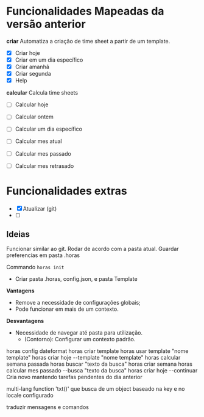 # Funcionalidades Mapeadas da versão anterior

**criar**
Automatiza a criação de time sheet a partir de um template.

- [x] Criar hoje
- [x] Criar em um dia específico
- [x] Criar amanhã
- [x] Criar segunda
- [x] Help

**calcular**
Calcula time sheets

- [ ] Calcular hoje
- [ ] Calcular ontem
- [ ] Calcular um dia específico
- [ ] Calcular mes atual
- [ ] Calcular mes passado
- [ ] Calcular mes retrasado


# Funcionalidades extras
- [x] Atualizar (git)
- [ ] 


## Ideias
Funcionar similar ao git.
Rodar de acordo com a pasta atual.
Guardar preferencias em pasta .horas

Commando `horas init`
  - Criar pasta .horas, config.json, e pasta Template

  **Vantagens**
  - Remove a necessidade de configurações globais;
  - Pode funcionar em mais de um contexto.

  **Desvantagens**
  - Necessidade de navegar até pasta para utilização.
    - (Contorno): Configurar um contexto padrão.


horas config dateformat
horas criar template
horas usar template "nome template"
horas criar hoje --template "nome template"
horas calcular semana passada
horas buscar "texto da busca"
horas criar semana
horas calcular mes passado --busca "texto da busca"
horas criar hoje --continuar
  Cria novo mantendo tarefas pendentes do dia anterior


multi-lang
  function 'txt(<key>)' que busca de um object baseado na key e no locale configurado

  traduzir mensagens e comandos
